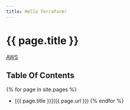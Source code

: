 ```yaml
---
title: Hello Terraform!
---
```

# {{ page.title }}
[AWS](00-init-aws/index.md)

## Table Of Contents

{% for page in site.pages %}
* [{{ page.title }}]({{ page.url }})
{% endfor %}
